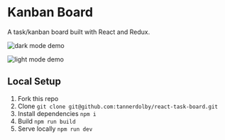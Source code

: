 # Kanban Board
A task/kanban board built with React and Redux.

![dark mode demo](https://github.com/user-attachments/assets/0aaaf796-5157-4c8c-92fa-5eb15a45621c)

![light mode demo](https://github.com/user-attachments/assets/654468a9-2fc4-4086-af17-4b4366fbf514)

## Local Setup
1. Fork this repo
2. Clone `git clone git@github.com:tannerdolby/react-task-board.git`
3. Install dependencies `npm i`
4. Build `npm run build`
5. Serve locally `npm run dev`

